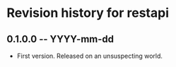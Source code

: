 # Revision history for restapi

## 0.1.0.0 -- YYYY-mm-dd

* First version. Released on an unsuspecting world.
